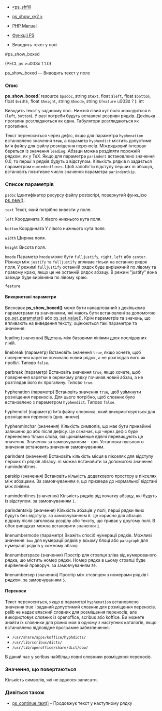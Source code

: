 - [«ps_shfill](function.ps-shfill.md)
- [ps_show_xy2 »](function.ps-show-xy2.md)

- [PHP Manual](index.md)
- [Функції PS](ref.ps.md)
- Виводить текст у полі

#ps_show_boxed

(PECL ps \>u003d 1.1.0)

ps_show_boxed — Виводить текст у поле

### Опис

**ps_show_boxed**(
resource `$psdoc`,
string `$text`,
float `$left`,
float `$bottom`,
float `$width`,
float `$height`,
string `$hmode`,
string `$feature` u003d ?
): int

Виводить текст у заданому полі. Нижній лівий кут поля знаходиться в
(`left`, `bottom`). У разі потреби будуть вставлені розриви рядків.
Декілька прогалин розглядаються як один. Табулятори розглядаються
як прогалини.

Текст переноситься через дефіс, якщо для параметра `hyphenation`
встановлено значення **`true`**, а параметр `hyphendict` містить
допустиме ім'я файлу для файлу розміщення переносів. Міжрядковий
інтервал береться із значення `leading`. Абзаци можна розділяти порожній
рядком, як у TeX. Якщо для параметра `parindent` встановлено значення
0.0, то перші n рядків будуть з відступом. Кількість рядків n задається
параметром `numindentlines`. Щоб запобігти відступу перших m
абзаців, встановіть позитивне число значення параметра
`parindentkip`.

### Список параметрів

`psdoc`
Ідентифікатор ресурсу файлу postscript, повернутий функцією
[ps_new()](function.ps-new.md).

`text`
Текст, який потрібно вивести у поле.

`left`
Координата X лівого нижнього кута поля.

`bottom`
Координата Y лівого нижнього кута поля.

`width`
Ширина поля.

`height`
Висота поля.

`hmode`
Параметр `hmode` може бути `fulljustify`, `right`, `left` або `center`.
Різниця між `justify` та `fulljustify` впливає тільки на останню
рядок поля. У режимі `fulljustify` останній рядок буде вирівняний по
лівому та правому краю, якщо це не останній рядок абзацу. В
режим "justify" вона завжди буде вирівняна по лівому краю.

`feature`

#### Використані параметри

Висновок **ps_show_boxed()** може бути налаштований з декількома
параметрами та значеннями, які мають бути встановлені за допомогою
[ps_set_parameter()](function.ps-set-parameter.md) або
[ps_set_value()](function.ps-set-value.md). Крім параметрів та
значень, що впливають на виведення тексту, оцінюються такі параметри та
значення:

leading (значення)
Відстань між базовими лініями двох послідовних ліній.

linebreak (параметр)
Встановіть значення `true`, якщо хочете, щоб повернення каретки починало
новий рядок, а не розглядав його як пробіл. Типово `false`.

parbreak (параметр)
Встановіть значення `true`, якщо хочете, щоб повернення каретки в
окремому рядку починав новий абзац, а не розглядав його як прогалину.
Типово `true`.

hyphenation (параметр)
Встановіть значення `true`, щоб увімкнути розміщення переносів. Для
цього потрібно, щоб словник було встановлено з параметром `hyphendict`.
Типово `false`.

hyphendict (параметр)
Ім'я файлу словника, який використовується для розміщення переносів (див.
нижче).

hyphenminchar (значення)
Кількість символів, що має бути принаймні залишено до
або після дефісу. Це означає, що через дефіс буде перенесено тільки
слова, які щонайменше вдвічі перевищують це значення. Значення
за замовчуванням – три. Установка нульового значення встановить значення
замовчуванням.

parindent (значення)
Встановіть кількість місця в пікселях для відступу перших m рядків
абзацу. m можна встановити за допомогою значення numindentlines.

parskip (значення)
Встановіть кількість додаткового простору в пікселях між
абзацами. За замовчуванням `0`, що призведе до нормальної відстані між
лініями.

numindentlines (значення)
Кількість рядків від початку абзацу, які будуть із відступом. за
замовчуванням `1`.

parindentskip (значення)
Кількість абзаців у полі, перші рядки яких будуть без відступу. за
замовчуванням `0`. Це корисно для абзаців відразу після заголовка розділу або
тексту, що триває у другому полі. В обох випадках можна встановити
значення `1`.

linenumbermode (параметр)
Вкажіть спосіб нумерації рядків. Можливі значення: `box` для нумерації
рядків у всьому блоці або `paragraph` для нумерації рядків у кожному абзаці.

linenumberspace (значення)
Простір для стовпця зліва від нумерованого рядка, що містить номер
рядки. Номер рядка в цьому стовпці буде вирівняний праворуч. за
замовчуванням `20`.

linenumbersep (значення)
Простір між стовпцем з номерами рядків і рядком. за
замовчуванням `5`.

#### Переноси

Текст переноситься, якщо в параметрі `hyphenation` встановлено значення
true і заданий допустимий словник для розміщення переносів. pslib не
надає власний словник для розміщення переносів, але
використовує словник із openoffice, scribus або koffice. Ви можете знайти
їх словники для різних мов в одному з наступних каталогів, якщо
встановлено відповідне програмне забезпечення:

- `/usr/share/apps/koffice/hyphdicts/`
- `/usr/lib/scribus/dicts/`
- `/usr/lib/openoffice/share/dict/ooo/`

В даний час у scribus найбільш повні словники розміщення
переносів.

### Значення, що повертаються

Кількість символів, які не вдалося записати.

### Дивіться також

- [ps_continue_text()](function.ps-continue-text.md) - Продовжує
текст у наступному рядку
